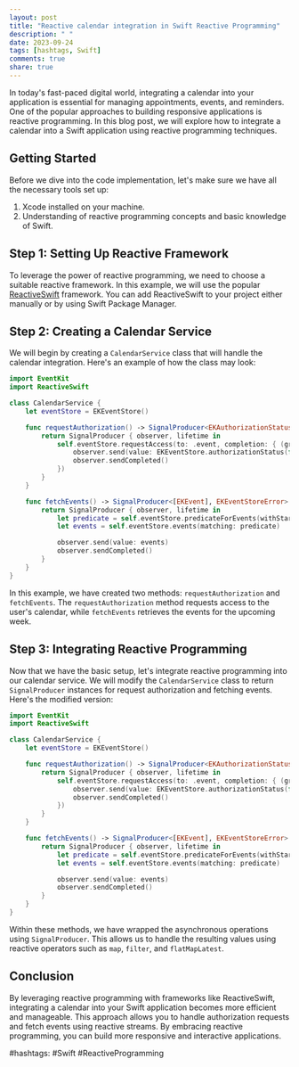 ```yaml
---
layout: post
title: "Reactive calendar integration in Swift Reactive Programming"
description: " "
date: 2023-09-24
tags: [hashtags, Swift]
comments: true
share: true
---
```


In today's fast-paced digital world, integrating a calendar into your application is essential for managing appointments, events, and reminders. One of the popular approaches to building responsive applications is reactive programming. In this blog post, we will explore how to integrate a calendar into a Swift application using reactive programming techniques.

## Getting Started

Before we dive into the code implementation, let's make sure we have all the necessary tools set up:

1. Xcode installed on your machine.
2. Understanding of reactive programming concepts and basic knowledge of Swift.

## Step 1: Setting Up Reactive Framework

To leverage the power of reactive programming, we need to choose a suitable reactive framework. In this example, we will use the popular [ReactiveSwift](https://github.com/ReactiveCocoa/ReactiveSwift) framework. You can add ReactiveSwift to your project either manually or by using Swift Package Manager.

## Step 2: Creating a Calendar Service

We will begin by creating a `CalendarService` class that will handle the calendar integration. Here's an example of how the class may look:

```swift
import EventKit
import ReactiveSwift

class CalendarService {
    let eventStore = EKEventStore()

    func requestAuthorization() -> SignalProducer<EKAuthorizationStatus, EKEventStoreError> {
        return SignalProducer { observer, lifetime in
            self.eventStore.requestAccess(to: .event, completion: { (granted, error) in
                observer.send(value: EKEventStore.authorizationStatus(for: .event))
                observer.sendCompleted()
            })
        }
    }

    func fetchEvents() -> SignalProducer<[EKEvent], EKEventStoreError> {
        return SignalProducer { observer, lifetime in
            let predicate = self.eventStore.predicateForEvents(withStart: Date(), end: Date().addingTimeInterval(60 * 60 * 24 * 7), calendars: nil)
            let events = self.eventStore.events(matching: predicate)

            observer.send(value: events)
            observer.sendCompleted()
        }
    }
}
```

In this example, we have created two methods: `requestAuthorization` and `fetchEvents`. The `requestAuthorization` method requests access to the user's calendar, while `fetchEvents` retrieves the events for the upcoming week.

## Step 3: Integrating Reactive Programming

Now that we have the basic setup, let's integrate reactive programming into our calendar service. We will modify the `CalendarService` class to return `SignalProducer` instances for request authorization and fetching events. Here's the modified version:

```swift
import EventKit
import ReactiveSwift

class CalendarService {
    let eventStore = EKEventStore()

    func requestAuthorization() -> SignalProducer<EKAuthorizationStatus, EKEventStoreError> {
        return SignalProducer { observer, lifetime in
            self.eventStore.requestAccess(to: .event, completion: { (granted, error) in
                observer.send(value: EKEventStore.authorizationStatus(for: .event))
                observer.sendCompleted()
            })
        }
    }

    func fetchEvents() -> SignalProducer<[EKEvent], EKEventStoreError> {
        return SignalProducer { observer, lifetime in
            let predicate = self.eventStore.predicateForEvents(withStart: Date(), end: Date().addingTimeInterval(60 * 60 * 24 * 7), calendars: nil)
            let events = self.eventStore.events(matching: predicate)

            observer.send(value: events)
            observer.sendCompleted()
        }
    }
}
```

Within these methods, we have wrapped the asynchronous operations using `SignalProducer`. This allows us to handle the resulting values using reactive operators such as `map`, `filter`, and `flatMapLatest`.

## Conclusion

By leveraging reactive programming with frameworks like ReactiveSwift, integrating a calendar into your Swift application becomes more efficient and manageable. This approach allows you to handle authorization requests and fetch events using reactive streams. By embracing reactive programming, you can build more responsive and interactive applications.

#hashtags: #Swift #ReactiveProgramming